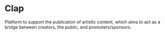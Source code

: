 # Clap
Platform to support the publication of artistic content, which aims to act as a bridge between creators, the public, and promoters/sponsors.
